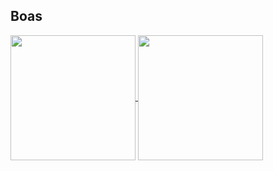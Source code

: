 ## Boas
<div>
<a href="https://github.com/yvesb04">
  <img height=200 align="center" src="https://github-readme-stats-theta-three-27.vercel.app/api?username=yvesb04&show_icons=true&theme=rose_pine&include_all_commits=true" />
</a>
<a href="https://github.com/yvesb04">
  <img height=200 align="center" src="https://github-readme-stats-theta-three-27.vercel.app/api/top-langs/?username=yvesb04&theme=rose_pine&layout=compact" />
</a>
</div>
